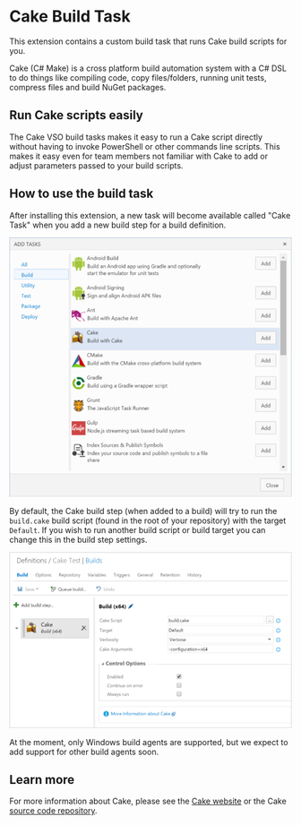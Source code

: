 Cake Build Task
===============

This extension contains a custom build task that runs Cake build scripts for you.

Cake (C# Make) is a cross platform build automation system with a C# DSL to do things like compiling code, copy files/folders, running unit tests, compress files and build NuGet packages.

Run Cake scripts easily
-----------------------

The Cake VSO build tasks makes it easy to run a Cake script directly without having to invoke PowerShell or other commands line scripts. This makes it easy even for team members not familiar with Cake to add or adjust parameters passed to your build scripts.

How to use the build task
-------------------------

After installing this extension, a new task will become available called "Cake Task" when you add a new build step for a build definition.

![Add Cake Task](Images/addtasks.png)

By default, the Cake build step (when added to a build) will try to run the `build.cake` build script (found in the root of your repository) with the target `Default`. If you wish to run another build script or build target you can change this in the build step settings.

![Configure Custom Build Step](Images/configurebuildstep.png)

At the moment, only Windows build agents are supported, but we expect to add support for other build agents soon.

Learn more
----------

For more information about Cake, please see the [Cake website](http://cakebuild.net) or the Cake [source code repository](https://github.com/cake-build/cake).
